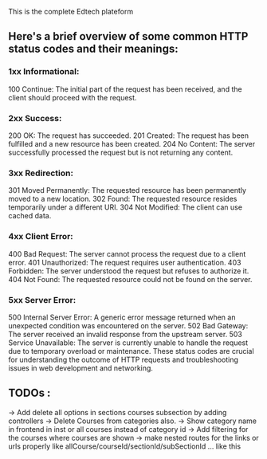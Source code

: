 This is the complete Edtech plateform

## Here's a brief overview of some common HTTP status codes and their meanings:

### 1xx Informational:

100 Continue: The initial part of the request has been received, and the client should proceed with the request.

### 2xx Success:

200 OK: The request has succeeded.
201 Created: The request has been fulfilled and a new resource has been created.
204 No Content: The server successfully processed the request but is not returning any content.

### 3xx Redirection:

301 Moved Permanently: The requested resource has been permanently moved to a new location.
302 Found: The requested resource resides temporarily under a different URI.
304 Not Modified: The client can use cached data.

### 4xx Client Error:

400 Bad Request: The server cannot process the request due to a client error.
401 Unauthorized: The request requires user authentication.
403 Forbidden: The server understood the request but refuses to authorize it.
404 Not Found: The requested resource could not be found on the server.

### 5xx Server Error:

500 Internal Server Error: A generic error message returned when an unexpected condition was encountered on the server.
502 Bad Gateway: The server received an invalid response from the upstream server.
503 Service Unavailable: The server is currently unable to handle the request due to temporary overload or maintenance.
These status codes are crucial for understanding the outcome of HTTP requests and troubleshooting issues in web development and networking.

## TODOs :

-> Add delete all options in sections courses subsection by adding controllers
-> Delete Courses from categories also.
-> Show category name in frontend in inst or all courses instead of category id
-> Add filtering for the courses where courses are shown
-> make nested routes for the links or urls properly like allCourse/courseId/sectionId/subSectionId ... like this